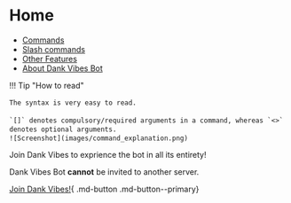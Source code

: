 # Home

* [Commands](commands/fun/fun)
* [Slash commands](slash_commands)
* [Other Features](others)
* [About Dank Vibes Bot](about)

!!! Tip "How to read"
    
    The syntax is very easy to read.
    
    `[]` denotes compulsory/required arguments in a command, whereas `<>` denotes optional arguments.
    ![Screenshot](images/command_explanation.png)

Join Dank Vibes to exprience the bot in all its entirety!

Dank Vibes Bot **cannot** be invited to another server.

[Join Dank Vibes!](https://discord.gg/dankmemer){ .md-button .md-button--primary}